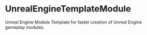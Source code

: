 # UnrealEngineTemplateModule
Unreal Engine Module Template for faster creation of Unreal Engine gameplay modules.
